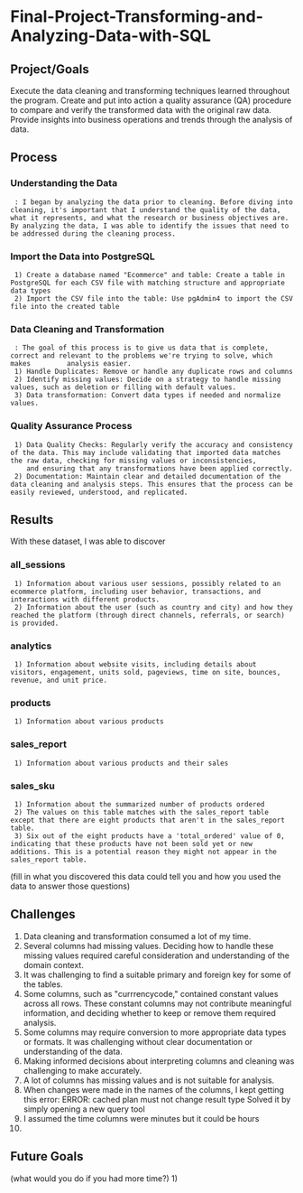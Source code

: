 # Final-Project-Transforming-and-Analyzing-Data-with-SQL

## Project/Goals
Execute the data cleaning and transforming techniques learned throughout the program.
Create and put into action a quality assurance (QA) procedure to compare and verify the transformed data with the original raw data.
Provide insights into business operations and trends through the analysis of data.

## Process

### Understanding the Data 
     : I began by analyzing the data prior to cleaning. Before diving into cleaning, it's important that I understand the quality of the data, what it represents, and what the research or business objectives are. By analyzing the data, I was able to identify the issues that need to be addressed during the cleaning process.

    
### Import the Data into PostgreSQL
     1) Create a database named "Ecommerce" and table: Create a table in PostgreSQL for each CSV file with matching structure and appropriate data types
     2) Import the CSV file into the table: Use pgAdmin4 to import the CSV file into the created table

### Data Cleaning and Transformation
     : The goal of this process is to give us data that is complete, correct and relevant to the problems we're trying to solve, which makes         analysis easier.
     1) Handle Duplicates: Remove or handle any duplicate rows and columns
     2) Identify missing values: Decide on a strategy to handle missing values, such as deletion or filling with default values.
     3) Data transformation: Convert data types if needed and normalize values.

### Quality Assurance Process
     1) Data Quality Checks: Regularly verify the accuracy and consistency of the data. This may include validating that imported data matches the raw data, checking for missing values or inconsistencies, 
        and ensuring that any transformations have been applied correctly.
     2) Documentation: Maintain clear and detailed documentation of the data cleaning and analysis steps. This ensures that the process can be easily reviewed, understood, and replicated.


## Results
 With these dataset, I was able to discover

### all_sessions
     1) Information about various user sessions, possibly related to an ecommerce platform, including user behavior, transactions, and interactions with different products.
     2) Information about the user (such as country and city) and how they reached the platform (through direct channels, referrals, or search) is provided.

### analytics
     1) Information about website visits, including details about visitors, engagement, units sold, pageviews, time on site, bounces, revenue, and unit price.

### products
     1) Information about various products

### sales_report
     1) Information about various products and their sales

### sales_sku
     1) Information about the summarized number of products ordered
     2) The values on this table matches with the sales_report table except that there are eight products that aren't in the sales_report table. 
     3) Six out of the eight products have a 'total_ordered' value of 0, indicating that these products have not been sold yet or new additions. This is a potential reason they might not appear in the sales_report table.



(fill in what you discovered this data could tell you and how you used the data to answer those questions)

## Challenges 


1) Data cleaning and transformation consumed a lot of my time.
2) Several columns had missing values. Deciding how to handle these missing values required careful consideration and understanding of the domain context.
3) It was challenging to find a suitable primary and foreign key for some of the tables.
4) Some columns, such as "currrencycode," contained constant values across all rows. These constant columns may not contribute meaningful information, and deciding whether to keep or remove them required analysis.
5) Some columns may require conversion to more appropriate data types or formats. It was challenging without clear documentation or understanding of the data.
6) Making informed decisions about interpreting columns and cleaning was challenging to make accurately.
7) A lot of columns has missing values and is not suitable for analysis.
8)  When changes were made in the names of the columns, I kept getting this error:
   ERROR:  cached plan must not change result type
   Solved it by simply opening a new query tool
9) I assumed the time columns were minutes but it could be hours
10) 




## Future Goals
(what would you do if you had more time?)
1) 
